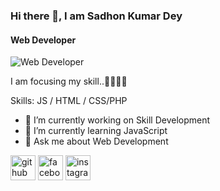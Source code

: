 ### Hi there 👋, I am Sadhon Kumar Dey
#### Web Developer
![Web Developer](https://document-export.canva.com/0WSeU/DAFure0WSeU/11/thumbnail/0001.png?X-Amz-Algorithm=AWS4-HMAC-SHA256&X-Amz-Credential=AKIAQYCGKMUHWDTJW6UD%2F20230916%2Fus-east-1%2Fs3%2Faws4_request&X-Amz-Date=20230916T133448Z&X-Amz-Expires=68482&X-Amz-Signature=244c8caaac564d1eaa5be531dd96e8cd8f1abd6015d03ec662339f7b42b9b177&X-Amz-SignedHeaders=host&response-expires=Sun%2C%2017%20Sep%202023%2008%3A36%3A10%20GMT)

I am focusing my skill..🧑‍🦱👩‍🎓

Skills:  JS / HTML / CSS/PHP

- 🔭 I’m currently working on Skill Development 
- 🌱 I’m currently learning JavaScript 
- 💬 Ask me about Web Development 


[<img src='https://cdn.jsdelivr.net/npm/simple-icons@3.0.1/icons/github.svg' alt='github' height='40'>](https://github.com/https://github.com/SKDSADHON)  [<img src='https://cdn.jsdelivr.net/npm/simple-icons@3.0.1/icons/facebook.svg' alt='facebook' height='40'>](https://www.facebook.com/https://www.facebook.com/sorojit.kumardey?mibextid=ZbWKwL)  [<img src='https://cdn.jsdelivr.net/npm/simple-icons@3.0.1/icons/instagram.svg' alt='instagram' height='40'>](https://www.instagram.com/https://l.facebook.com/l.php?u=https%3A%2F%2Finstagram.com%2Fsadhon_kumar_%3Figshid%3DOGQ5ZDc2ODk2ZA%253D%253D%26fbclid%3DIwAR3VD7L77A5QkX6MNDfj87AjrtiSERSM7SZ2WRs8h_sxA6M1_7BP42OYhdo&h=AT1frdQC-TVbesEhS0JjzyqQqqOfba8HNr_5AmGwaHnoqHDj4mQOG8WSHb-abz1dfyj323puo9X-aZKTFplYSt7rsw_Q7ptTiY04fnS0QYiqaCK1WlFIyov6P9K97wYVEHf40g/)  
 
